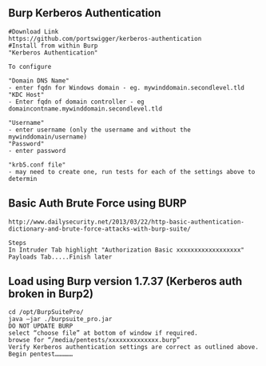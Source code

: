 Burp Kerberos Authentication
------------------------
```
#Download Link
https://github.com/portswigger/kerberos-authentication
#Install from within Burp
"Kerberos Authentication"

To configure

"Domain DNS Name" 
- enter fqdn for Windows domain - eg. mywinddomain.secondlevel.tld
"KDC Host"
- Enter fqdn of domain controller - eg domaincontname.mywinddomain.secondlevel.tld

"Username"
- enter username (only the username and without the mywinddomain/username)
"Password"
- enter password

"krb5.conf file"
- may need to create one, run tests for each of the settings above to determin

```

Basic Auth Brute Force using BURP
-----------------------------------
```
http://www.dailysecurity.net/2013/03/22/http-basic-authentication-dictionary-and-brute-force-attacks-with-burp-suite/

Steps
In Intruder Tab highlight "Authorization Basic xxxxxxxxxxxxxxxxxx"
Payloads Tab.....Finish later

```


Load using Burp version 1.7.37 (Kerberos auth broken in Burp2)
-----------------------------------
```
cd /opt/BurpSuitePro/
java –jar ./burpsuite_pro.jar
DO NOT UPDATE BURP
select “choose file” at bottom of window if required. 
browse for “/media/pentests/xxxxxxxxxxxxxx.burp”
Verify Kerberos authentication settings are correct as outlined above.
Begin pentest……………
```
